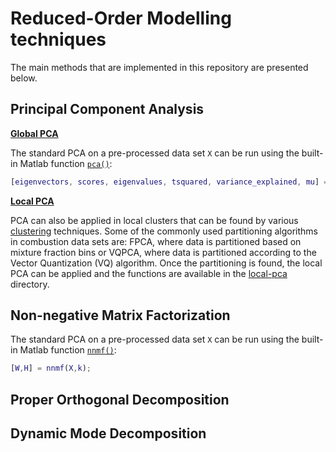 # Reduced-Order Modelling techniques

The main methods that are implemented in this repository are presented below.

## Principal Component Analysis

[**Global PCA**](https://github.com/burn-research/reduced-order-modelling/tree/master/rom-techniques/pca)

The standard PCA on a pre-processed data set `X` can be run using the built-in Matlab function [`pca()`](https://nl.mathworks.com/help/stats/pca.html):

```matlab
[eigenvectors, scores, eigenvalues, tsquared, variance_explained, mu] = pca(X, 'Centered', false);
```

[**Local PCA**](https://github.com/burn-research/reduced-order-modelling/tree/master/rom-techniques/local-pca)

PCA can also be applied in local clusters that can be found by various [clustering](https://github.com/burn-research/reduced-order-modelling/tree/master/clustering) techniques. Some of the commonly used partitioning algorithms in combustion data sets are: FPCA, where data is partitioned based on mixture fraction bins or VQPCA, where data is partitioned according to the Vector Quantization (VQ) algorithm. Once the partitioning is found, the local PCA can be applied and the functions are available in the [local-pca](https://github.com/burn-research/reduced-order-modelling/tree/master/rom-techniques/local-pca) directory.

## Non-negative Matrix Factorization

The standard PCA on a pre-processed data set `X` can be run using the built-in Matlab function [`nnmf()`](https://nl.mathworks.com/help/stats/nnmf.html):

```matlab
[W,H] = nnmf(X,k);
```

## Proper Orthogonal Decomposition



## Dynamic Mode Decomposition
